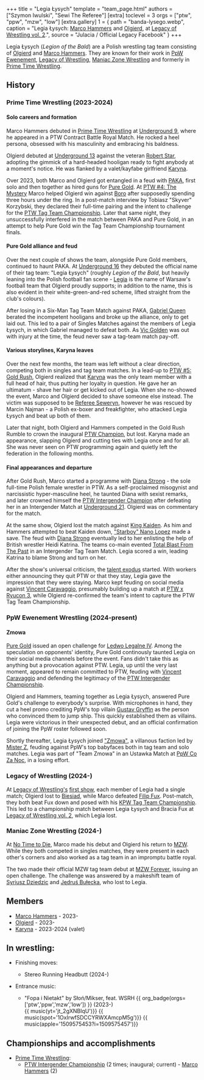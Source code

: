 +++
title = "Legia Łysych"
template = "team_page.html"
authors = ["Szymon Iwulski", "Sewi The Referee"]
[extra]
toclevel = 3
orgs = ["ptw", "ppw", "mzw", "low"]
[extra.gallery]
1 = { path = "banda-lysego.webp", caption = "Legia Łysych: [Marco Hammers](@/w/marco-hammers.md) and [Olgierd](@/w/olgierd.md), at [Legacy of Wrestling vol. 2](@/e/low/2025-04-06-low-2.md).", source = "Julacia / Official Legacy Facebook" }
+++

Legia Łysych (_Legion of the Bald_) are a Polish wrestling tag team consisting of [Olgierd](@/w/olgierd.md) and [Marco Hammers](@/w/marco-hammers.md). They are known for their work in [PpW Ewenement](@/o/ppw.md), [Legacy of Wrestling](@/o/low.md), [Maniac Zone Wrestling](@/o/mzw.md) and formerly in [Prime Time Wrestling](@/o/ptw.md).

## History

### Prime Time Wrestling (2023-2024)

#### Solo careers and formation

Marco Hammers debuted in [Prime Time Wrestling](@/o/ptw.md) at [Underground 9](@/e/ptw/2022-10-30-ptw-underground-9.md), where he appeared in a PTW Contract Battle Royal Match.
He rocked a heel persona, obsessed with his masculinity and embracing his baldness.

Olgierd debuted at [Underground 13](@/e/ptw/2023-03-26-ptw-underground-13.md) against the veteran [Robert Star](@/w/robert-star.md), adopting the gimmick of a hard-headed hooligan ready to fight anybody at a moment's notice. He was flanked by a valet/kayfabe girlfriend [Karyna](@/w/karyna.md).

Over 2023, both Marco and Olgierd got entangled in a feud with [PAKA](@/tt/paka.md), first solo and then together as hired guns for [Pure Gold](@/tt/pure-gold.md). At [PTW #4: The Mystery](@/e/ptw/2023-06-25-ptw-4-mystery.md) Marco helped Olgierd win against [Boro](@/w/boro.md) after supposedly spending three hours under the ring. In a post-match interview by Tobiasz "Skyver" Korzybski, they declared their full-time pairing and the intent to challenge for the [PTW Tag Team Championship](@/c/ptw-tag-team-championship.md). Later that same night, they unsuccessfully interfered in the match between PAKA and Pure Gold, in an attempt to help Pure Gold win the Tag Team Championship tournament finals. 

#### Pure Gold alliance and feud

Over the next couple of shows the team, alongside Pure Gold members, continued to haunt PAKA. At [Underground 16](@/e/ptw/2023-07-30-ptw-underground-16.md) they debuted the official name of their tag team: "Legia Łysych" (roughly _Legion of the Bald_, but heavily leaning into the Polish football fan scene - [Legia][legia-warszawa] is the name of Warsaw's football team that Olgierd proudly supports; in addition to the name, this is also evident in their white-green-and-red scheme, lifted straight from the club's colours).

After losing in a Six-Man Tag Team Match against PAKA, [Gabriel Queen](@/w/gabriel-queen.md) berated the incompetent hooligans and broke up the alliance, only to get laid out.
This led to a pair of Singles Matches against the members of Legia Łysych, in which Gabriel managed to defeat both. As [Vic Golden](@/w/vic-golden.md) was out with injury at the time, the feud never saw a tag-team match pay-off.

#### Various storylines, Karyna leaves

Over the next few months, the team was left without a clear direction, competing both in singles and tag team matches. In a lead-up to [PTW #5: Gold Rush](@/e/ptw/2024-02-03-ptw-5-gold-rush.md), Olgierd realized that [Karyna](@/w/karyna.md) was the only team member with a full head of hair, thus putting her loyalty in question. He gave her an ultimatum - shave her hair or get kicked out of Legia.
When she no-showed the event, Marco and Olgierd decided to shave someone else instead. The victim was supposed to be [Referee Seweryn](@/w/sedzia-seweryn.md), however he was rescued by Marcin Najman - a Polish ex-boxer and freakfighter, who attacked Legia Łysych and beat up both of them.

Later that night, both Olgierd and Hammers competed in the Gold Rush Rumble to crown the inaugural [PTW Champion](@/c/ptw-championship.md), but lost. Karyna made an appearance, slapping Olgierd and cutting ties with Legia once and for all. She was never seen on PTW programming again and quietly left the federation in the following months.

#### Final appearances and departure

After Gold Rush, Marco started a programme with [Diana Strong](@/w/diana-strong.md) - the sole full-time Polish female wrestler in PTW.
As a self-proclaimed misogynist and narcissistic hyper-masculine heel, he taunted Diana with sexist remarks, and later crowned himself the [PTW Intergender Champion](@/c/ptw-intergender-championship.md) after defeating her in an Intergender Match at [Underground 21](@/e/ptw/2024-04-13-ptw-underground-21.md). Olgierd was on commentary for the match.

At the same show, Olgierd lost the match against [King Kaiden](@/w/king-kaiden.md). As him and Hammers attempted to beat Kaiden down, ["Starboy" Nano Lopez](/w/nano-lopez.md) made a save. The feud with [Diana Strong](@/w/diana-strong.md) eventually led to her enlisting the help of British wrestler Heidi Katrina. The teams co-main evented [Total Blast From The Past](@/e/ptw/2024-05-11-ptw-6.md) in an Intergender Tag Team Match. Legia scored a win, leading Katrina to blame Strong and turn on her.

After the show's universal criticism, the [talent exodus](@/a/ptw-exits.md) started. With workers either announcing they quit PTW or that they stay, Legia gave the impression that they were staying. Marco kept feuding on social media against [Vincent Caravaggio](@/w/vincent-caravaggio.md), presumably building up a match at [PTW x Ryucon 3](@/e/ptw/2024-07-07-ptw-x-ryucon.md), while Olgierd re-confirmed the team's intent to capture the PTW Tag Team Championship.

### PpW Ewenement Wrestling (2024-present)

#### Zmowa

[Pure Gold](@/tt/pure-gold.md) issued an open challenge for [Ledwo Legalne IV](@/e/ppw/2024-06-08-ppw-ledwo-legalne-4.md). Among the speculation on opponents' identity, Pure Gold continously taunted Legia on their social media channels before the event. Fans didn't take this as anything but a provocation against PTW. Legia, up until the very last moment, appeared to remain committed to PTW, feuding with [Vincent Caravaggio](@/w/vincent-caravaggio.md) and defending the legitimacy of the [PTW Intergender Championship](@/c/ptw-intergender-championship.md).

Olgierd and Hammers, teaming together as Legia Łysych, answered Pure Gold's challenge to everybody's surprise. With microphones in hand, they cut a heel promo crediting PpW's top villain [Gustav Gryffin](@/w/gustav-gryffin.md) as the person who convinced them to jump ship. This quickly established them as villains. Legia were victorious in their unexpected debut, and an official confirmation of joining the PpW roster followed soon.

Shortly thereafter, Legia Łysych joined ["Zmowa"](@/tt/zmowa.md), a villanous faction led by [Mister Z](@/w/mister-z.md), feuding against PpW's top babyfaces both in tag team and solo matches.
Legia was part of "Team Zmowa" in an Ustawka Match at [PpW Co Za Noc](@/e/ppw/2024-10-26-ppw-co-za-noc.md), in a losing effort. 

### Legacy of Wrestling (2024-)

At [Legacy of Wrestling's](@/o/low.md) [first show](@/e/low/2024-12-01-low-1.md), each member of Legia had a single match; Olgierd lost to [Biesiad](@/w/biesiad.md), while Marco defeated [Filip Fux](@/w/filip-fux.md). Post-match, they both beat Fux down and posed with his [KPW Tag Team Championship](@/c/kpw-tag-team-championship.md).
This led to a championship match between Legia Łysych and Bracia Fux at [Legacy of Wrestling vol. 2](e/low/2025-04-06-low-2.md), which Legia lost.

### Maniac Zone Wrestling (2024-)

At [No Time to Die](@/e/mzw/2024-10-12-mzw-no-time-to-die.md), Marco made his debut and Olgierd his return to [MZW](@/o/mzw.md). While they both competed in singles matches, they were present in each other's corners and also worked as a tag team in an impromptu battle royal.

The two made their official MZW tag team debut at [MZW Forever](@/e/mzw/2025-03-29-mzw-forever.md), issuing an open challenge. The challenge was answered by a makeshift team of [Syriusz Dziedzic](@/w/dziedzic.md) and [Jędruś Bułecka](@/w/jedrus-bulecka.md), who lost to Legia.

## Members

* [Marco Hammers](@/w/marco-hammers.md) - 2023-
* [Olgierd](@/w/olgierd.md) - 2023-
* [Karyna](@/w/karyna.md) - 2023-2024 (valet)

## In wrestling:

* Finishing moves:
  - Stereo Running Headbutt (2024-)

* Entrance music:
  - "Fopa i Nietakt" by Słoń/Mikser, feat. WSRH
 {{ org_badge(orgs=['ptw','ppw','mzw','low']) }} (2023-) <br>
 {{ music(yt='jt_2gXNBlqU')}}
 {{ music(spot='1OxIrwfSDCCYRWXAmcpM5g')}}
 {{ music(apple='1509575453?i=1509575457')}}

## Championships and accomplishments 

* [Prime Time Wrestling](@/o/ptw.md):
  - [PTW Intergender Championship](@/c/ptw-intergender-championship.md) (2 times; inaugural; current) - [Marco Hammers](@/w/marco-hammers.md) (2)

[legia-warszawa]:https://en.wikipedia.org/wiki/Legia_Warsaw
